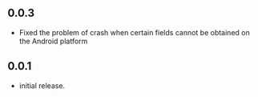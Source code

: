 ## 0.0.3

* Fixed the problem of crash when certain fields cannot be obtained on the Android platform 

## 0.0.1

* initial release.
